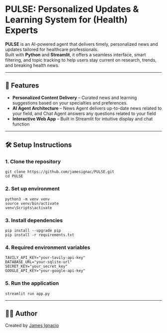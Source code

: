 # PULSE: Personalized Updates & Learning System for (Health) Experts

**PULSE** is an AI-powered agent that delivers timely, personalized news and updates tailored for healthcare professionals.  
Built with **Python** and **Streamlit**, it offers a seamless interface, smart filtering, and topic tracking to help users stay current on research, trends, and breaking health news.

---

## 🚀 Features

- **Personalized Content Delivery** – Curated news and learning suggestions based on your specialties and preferences.
- **AI Agent Architecture** – News Agent delivers up-to-date news related to your field, and Chat Agent answers any questions related to your field
- **Interactive Web App** – Built in Streamlit for intuitive display and chat function
---

## 🛠️ Setup Instructions

### 1. Clone the repository
    git clone https://github.com/jamesignac/PULSE.git
    cd PULSE 
### 2. Set up environment
    python3 -m venv venv
    source venv/bin/activate      
    venv\Scripts\activate
### 3. Install dependencies
    pip install --upgrade pip
    pip install -r requirements.txt
### 4. Required environment variables
    TAVILY_API_KEY="your-tavily-api-key"
    DATABASE_URL="your-sqlite-url"
    SECRET_KEY="your_secret_key"
    GOOGLE_API_KEY="your-google-api-key"
### 5. Run the application
    streamlit run app.py
---

## 🙋‍♂️ Author
Created by [James Ignacio](https://github.com/jamesignac)
